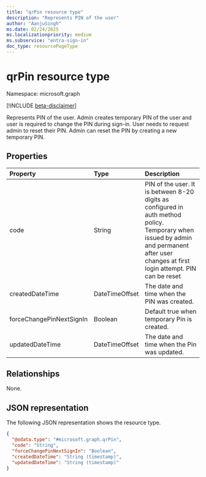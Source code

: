 ```yaml
---
title: "qrPin resource type"
description: "Represents PIN of the user"
author: "AanjuSingh"
ms.date: 02/24/2025
ms.localizationpriority: medium
ms.subservice: "entra-sign-in"
doc_type: resourcePageType
---
```


# qrPin resource type

Namespace: microsoft.graph

[!INCLUDE [beta-disclaimer](../../includes/beta-disclaimer.md)]

Represents PIN of the user. Admin creates temporary PIN of the user and user is required to change the PIN during sign-in. User needs to request admin to reset their PIN. Admin can reset the PIN by creating a new temporary PIN.

## Properties
|Property|Type|Description|
|:---|:---|:---|
|code|String|PIN of the user. It is between 8-20 digits as configured in auth method policy. Temporary when issued by admin and permanent after user changes at first login attempt. PIN can be reset|
|createdDateTime|DateTimeOffset|The date and time when the PIN was created.|
|forceChangePinNextSignIn|Boolean|Default true when temporary Pin is created. |
|updatedDateTime|DateTimeOffset|The date and time when the Pin was updated.|

## Relationships
None.

## JSON representation
The following JSON representation shows the resource type.
<!-- {
  "blockType": "resource",
  "keyProperty": "id",
  "@odata.type": "microsoft.graph.qrPin",
  "openType": false
}
-->
``` json
{
  "@odata.type": "#microsoft.graph.qrPin",
  "code": "String",
  "forceChangePinNextSignIn": "Boolean",
  "createdDateTime": "String (timestamp)",
  "updatedDateTime": "String (timestamp)"
}
```

